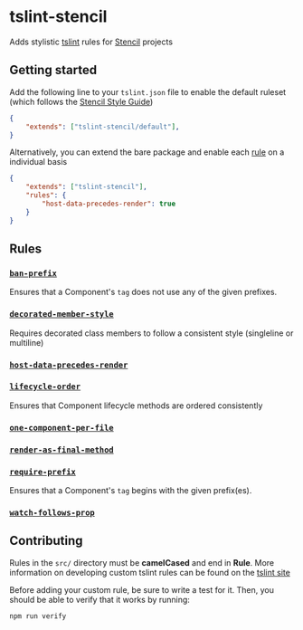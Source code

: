 
# tslint-stencil
Adds stylistic [tslint](https://github.com/palantir/tslint) rules for [Stencil](https://github.com/ionic-team/stencil) projects

## Getting started
Add the following line to your `tslint.json` file to enable the default ruleset (which follows the [Stencil Style Guide](https://stenciljs.com/docs/style-guide))

```json
{
    "extends": ["tslint-stencil/default"],
}
```

Alternatively, you can extend the bare package and enable each [rule](#rules) on a individual basis
```json
{
    "extends": ["tslint-stencil"],
    "rules": {
        "host-data-precedes-render": true
    }
}
```

## Rules

### [`ban-prefix`](docs/ban-prefix.md)
Ensures that a Component's `tag` does not use any of the given prefixes.

### [`decorated-member-style`](docs/decorated-member-style.md)
Requires decorated class members to follow a consistent style (singleline or multiline)

### [`host-data-precedes-render`](docs/host-data-precedes-render.md)


### [`lifecycle-order`](docs/lifecycle-order.md)
Ensures that Component lifecycle methods are ordered consistently

### [`one-component-per-file`](docs/one-component-per-file.md)


### [`render-as-final-method`](docs/render-as-final-method.md)


### [`require-prefix`](docs/require-prefix.md)
Ensures that a Component's `tag` begins with the given prefix(es).

### [`watch-follows-prop`](docs/watch-follows-prop.md)


## Contributing
Rules in the `src/` directory must be **camelCased** and end in **Rule**.
More information on developing custom tslint rules can be found on the [tslint site](https://palantir.github.io/tslint/develop/custom-rules/)

Before adding your custom rule, be sure to write a test for it. Then, you should be able to verify that it works by running:
```
npm run verify
```
